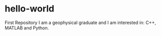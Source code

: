 # hello-world
First Repository
I am a geophysical graduate and I am interested in: C++, MATLAB and Python.
